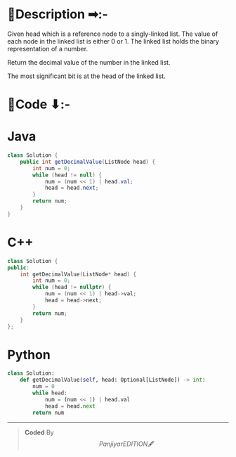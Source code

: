 # 📍Description ➡:-
<!-- Describe your first thoughts on how to solve this problem. -->
Given head which is a reference node to a singly-linked list. The value of each node in the linked list is either 0 or 1. The linked list holds the binary representation of a number.

Return the decimal value of the number in the linked list.

The most significant bit is at the head of the linked list.

 


# 📝Code ⬇:-


# Java
```java []
class Solution {
    public int getDecimalValue(ListNode head) {
        int num = 0;
        while (head != null) {
            num = (num << 1) | head.val;
            head = head.next;
        }
        return num;
    }
}

```

# C++
``` cpp []
class Solution {
public:
    int getDecimalValue(ListNode* head) {
        int num = 0;
        while (head != nullptr) {
            num = (num << 1) | head->val;
            head = head->next;
        }
        return num;
    }
};
```

# Python
``` python []
class Solution:
    def getDecimalValue(self, head: Optional[ListNode]) -> int:
        num = 0
        while head:
            num = (num << 1) | head.val
            head = head.next
        return num     
```

---

>    **Coded** By $$Panjiyar EDITION 🖋  $$

               
